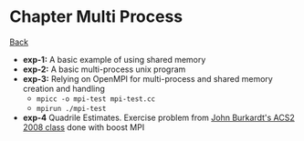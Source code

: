 # Chapter Multi Process

[Back](../README.md)

- **exp-1:** A basic example of using shared memory
- **exp-2:** A basic multi-process unix program
- **exp-3:** Relying on OpenMPI for multi-process and shared memory creation and handling
  + `mpicc -o mpi-test mpi-test.cc`
  + `mpirun ./mpi-test`
- **exp-4** Quadrile Estimates. Exercise problem from [John Burkardt's ACS2 2008 class](https://people.math.sc.edu/Burkardt/classes/acs2_2008/mpi/quad/quad.cc) done with boost MPI
